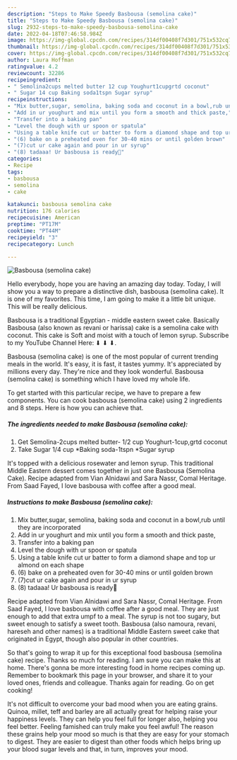 ```yaml
---
description: "Steps to Make Speedy Basbousa (semolina cake)"
title: "Steps to Make Speedy Basbousa (semolina cake)"
slug: 2932-steps-to-make-speedy-basbousa-semolina-cake
date: 2022-04-18T07:46:58.984Z
image: https://img-global.cpcdn.com/recipes/314df00408f7d301/751x532cq70/basbousa-semolina-cake-recipe-main-photo.jpg
thumbnail: https://img-global.cpcdn.com/recipes/314df00408f7d301/751x532cq70/basbousa-semolina-cake-recipe-main-photo.jpg
cover: https://img-global.cpcdn.com/recipes/314df00408f7d301/751x532cq70/basbousa-semolina-cake-recipe-main-photo.jpg
author: Laura Hoffman
ratingvalue: 4.2
reviewcount: 32286
recipeingredient:
- " Semolina2cups melted butter 12 cup Youghurt1cupgrtd coconut"
- " Sugar 14 cup Baking soda1tspn Sugar syrup"
recipeinstructions:
- "Mix butter,sugar, semolina, baking soda and coconut in a bowl,rub until they are incorporated"
- "Add in ur youghurt and mix until you form a smooth and thick paste,"
- "Transfer into a baking pan"
- "Level the dough with ur spoon or spatula"
- "Using a table knife cut ur batter to form a diamond shape and top ur almond on each shape"
- "(6) bake on a preheated oven for 30-40 mins or until golden brown"
- "(7)cut ur cake again and pour in ur syrup"
- "(8) tadaaa! Ur basbousa is ready🤗"
categories:
- Recipe
tags:
- basbousa
- semolina
- cake

katakunci: basbousa semolina cake 
nutrition: 176 calories
recipecuisine: American
preptime: "PT17M"
cooktime: "PT44M"
recipeyield: "3"
recipecategory: Lunch

---
```



![Basbousa (semolina cake)](https://img-global.cpcdn.com/recipes/314df00408f7d301/751x532cq70/basbousa-semolina-cake-recipe-main-photo.jpg)

Hello everybody, hope you are having an amazing day today. Today, I will show you a way to prepare a distinctive dish, basbousa (semolina cake). It is one of my favorites. This time, I am going to make it a little bit unique. This will be really delicious.

Basbousa is a traditional Egyptian - middle eastern sweet cake. Basically Basbousa (also known as revani or harissa) cake is a semolina cake with coconut. This cake is Soft and moist with a touch of lemon syrup. Subscribe to my YouTube Channel Here: ⬇ ⬇ ⬇.

Basbousa (semolina cake) is one of the most popular of current trending meals in the world. It's easy, it is fast, it tastes yummy. It's appreciated by millions every day. They're nice and they look wonderful. Basbousa (semolina cake) is something which I have loved my whole life.


To get started with this particular recipe, we have to prepare a few components. You can cook basbousa (semolina cake) using 2 ingredients and 8 steps. Here is how you can achieve that.

<!--inarticleads1-->

##### The ingredients needed to make Basbousa (semolina cake):

1. Get  Semolina-2cups melted butter- 1/2 cup Youghurt-1cup,grtd coconut
1. Take  Sugar 1/4 cup *Baking soda-1tspn *Sugar syrup


It&#39;s topped with a delicious rosewater and lemon syrup. This traditional Middle Eastern dessert comes together in just one Basbousa (Semolina Cake). Recipe adapted from Vian Alnidawi and Sara Nassr, Comal Heritage. From Saad Fayed, I love basbousa with coffee after a good meal. 

<!--inarticleads2-->

##### Instructions to make Basbousa (semolina cake):

1. Mix butter,sugar, semolina, baking soda and coconut in a bowl,rub until they are incorporated
1. Add in ur youghurt and mix until you form a smooth and thick paste,
1. Transfer into a baking pan
1. Level the dough with ur spoon or spatula
1. Using a table knife cut ur batter to form a diamond shape and top ur almond on each shape
1. (6) bake on a preheated oven for 30-40 mins or until golden brown
1. (7)cut ur cake again and pour in ur syrup
1. (8) tadaaa! Ur basbousa is ready🤗


Recipe adapted from Vian Alnidawi and Sara Nassr, Comal Heritage. From Saad Fayed, I love basbousa with coffee after a good meal. They are just enough to add that extra umpf to a meal. The syrup is not too sugary, but sweet enough to satisfy a sweet tooth. Basbousa (also namoura, revani, hareseh and other names) is a traditional Middle Eastern sweet cake that originated in Egypt, though also popular in other countries. 

So that's going to wrap it up for this exceptional food basbousa (semolina cake) recipe. Thanks so much for reading. I am sure you can make this at home. There's gonna be more interesting food in home recipes coming up. Remember to bookmark this page in your browser, and share it to your loved ones, friends and colleague. Thanks again for reading. Go on get cooking!

It's not difficult to overcome your bad mood when you are eating grains. Quinoa, millet, teff and barley are all actually great for helping raise your happiness levels. They can help you feel full for longer also, helping you feel better. Feeling famished can truly make you feel awful! The reason these grains help your mood so much is that they are easy for your stomach to digest. They are easier to digest than other foods which helps bring up your blood sugar levels and that, in turn, improves your mood.
